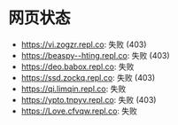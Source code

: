# 网页状态
- https://vi.zogzr.repl.co: 失败 (403)
- https://beaspy--hting.repl.co: 失败 (403)
- https://deo.babox.repl.co: 失败
- https://ssd.zockq.repl.co: 失败 (403)
- https://qi.limqin.repl.co: 失败
- https://ypto.tnpyv.repl.co: 失败 (403)
- https://Love.cfvqw.repl.co: 失败
